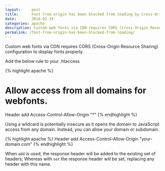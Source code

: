```yaml
---
layout:     post
title:      Font from origin has been blocked from loading by Cross-Origin Resource Sharing policy
date:       2016-02-19
categories: apache
description: Custom web fonts via CDN requires CORS (Cross-Origin Resource Sharing) configuration to display fonts properly.
permalink: /font-from-origin-has-been-blocked-from-loading/
---
```


Custom web fonts via CDN requires CORS (Cross-Origin Resource Sharing) configuration to display fonts properly.

Add the below rule to your .htaccess

{% highlight apache %}
# Allow access from all domains for webfonts.
<IfModule mod_headers.c>
  <FilesMatch "\.(ttf|ttc|otf|eot|woff|font.css|css)$">
    Header add Access-Control-Allow-Origin "*"
  </FilesMatch>
</IfModule>
{% endhighlight %}

Using a wildcard is potentially insecure as it opens the domain to JavaScript access from any domain. Instead, you can allow your domain or subdomain.

{% highlight apache %}
Header add Access-Control-Allow-Origin "your-domain.com"
{% endhighlight %}

When `add` is used, the response header will be added to the existing set of headers; Whereas with `set` the response header will be set, replacing any header with this name.
